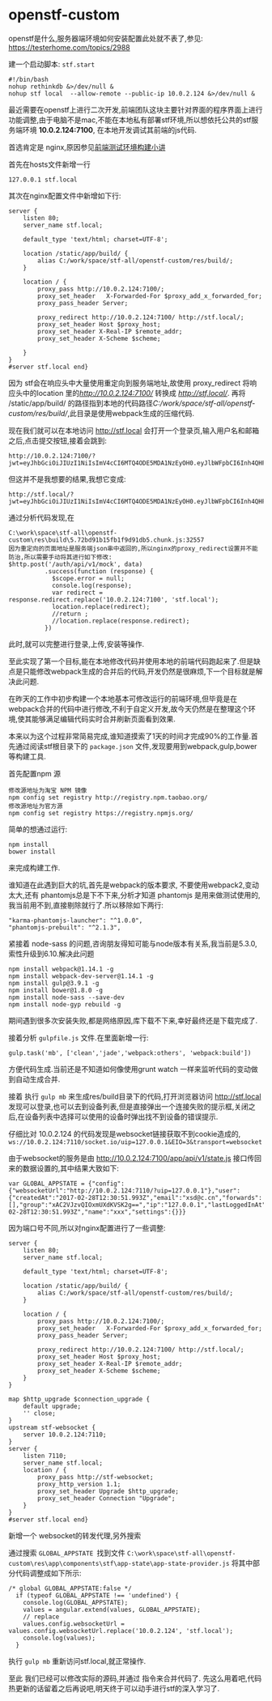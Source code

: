 # openstf-custom

openstf是什么,服务器端环境如何安装配置此处就不表了,参见: https://testerhome.com/topics/2988

建一个启动脚本: ``stf.start``
```
#!/bin/bash
nohup rethinkdb &>/dev/null &
nohup stf local  --allow-remote --public-ip 10.0.2.124 &>/dev/null &
```

最近需要在openstf上进行二次开发,前端团队这块主要针对界面的程序界面上进行功能调整,由于电脑不是mac,不能在本地私有部署stf环境,所以想依托公共的stf服务端环境 **10.0.2.124:7100**, 在本地开发调试其前端的js代码.

首选肯定是 nginx,原因参见[前端测试环境构建小讲](http://www.jianshu.com/p/5c2f114476bc)

首先在hosts文件新增一行
```
127.0.0.1 stf.local
```
其次在nginx配置文件中新增如下行:
```
server {
    listen 80;
    server_name stf.local;

    default_type 'text/html; charset=UTF-8';

    location /static/app/build/ {
        alias C:/work/space/stf-all/openstf-custom/res/build/;
    }

    location / {
        proxy_pass http://10.0.2.124:7100/;
        proxy_set_header   X-Forwarded-For $proxy_add_x_forwarded_for; 
        proxy_pass_header Server;

        proxy_redirect http://10.0.2.124:7100/ http://stf.local/;
        proxy_set_header Host $proxy_host;
        proxy_set_header X-Real-IP $remote_addr;
        proxy_set_header X-Scheme $scheme;
        
    }
}
#server stf.local end}
```
因为 stf会在响应头中大量使用重定向到服务端地址,故使用 proxy_redirect 将响应头中的location 里的*http://10.0.2.124:7100/* 转换成 *http://stf.local/*. 再将 /static/app/build/ 的路径指到本地的代码路径*C:/work/space/stf-all/openstf-custom/res/build/*,此目录是使用webpack生成的压缩代码.

现在我们就可以在本地访问 http://stf.local 会打开一个登录页,输入用户名和邮箱之后,点击提交按钮,接着会跳到: 
```
http://10.0.2.124:7100/?jwt=eyJhbGciOiJIUzI1NiIsImV4cCI6MTQ4ODE5MDA1NzEyOH0.eyJlbWFpbCI6Inh4QHFxLmNvbSIsIm5hbWUiOiJ4eCJ9.DOOT1yZx6MXtCGzUWoPFxYuJYCw_wIHLslCJxEh5sp8
```
但这并不是我想要的结果,我想它变成:
```
http://stf.local/?jwt=eyJhbGciOiJIUzI1NiIsImV4cCI6MTQ4ODE5MDA1NzEyOH0.eyJlbWFpbCI6Inh4QHFxLmNvbSIsIm5hbWUiOiJ4eCJ9.DOOT1yZx6MXtCGzUWoPFxYuJYCw_wIHLslCJxEh5sp8
```
通过分析代码发现,在 
```
C:\work\space\stf-all\openstf-custom\res\build\5.72bd91b15fb1f9d91db5.chunk.js:32557
因为重定向的页面地址是服务端json串中返回的,所以nginx的proxy_redirect设置并不能防治,所以需要手动将其进行如下修改:
$http.post('/auth/api/v1/mock', data)
	      .success(function (response) {
	        $scope.error = null;
	        console.log(response);
	        var redirect = response.redirect.replace('10.0.2.124:7100', 'stf.local');
	        location.replace(redirect);
	        //return ;
	        //location.replace(response.redirect);
	      })
```

此时,就可以完整进行登录,上传,安装等操作.

至此实现了第一个目标,能在本地修改代码并使用本地的前端代码跑起来了.但是缺点是只能修改webpack生成的合并后的代码,开发仍然是很麻烦,下一个目标就是解决此问题.

在昨天的工作中初步构建一个本地基本可修改运行的前端环境,但毕竟是在webpack合并的代码中进行修改,不利于自定义开发,故今天仍然是在整理这个环境,使其能够满足编辑代码实时合并刷新页面看到效果.

本来以为这个过程非常简易完成,谁知道摸索了1天的时间才完成90%的工作量.首先通过阅读stf根目录下的 ``package.json`` 文件,发现要用到webpack,gulp,bower等构建工具.

首先配置npm 源
```
修改源地址为淘宝 NPM 镜像
npm config set registry http://registry.npm.taobao.org/
修改源地址为官方源
npm config set registry https://registry.npmjs.org/
```

简单的想通过运行: 
```
npm install
bower install 
```
来完成构建工作.

谁知道在此遇到巨大的坑,首先是webpack的版本要求, 不要使用webpack2,变动太大,还有 phantomjs总是下不下来,分析才知道 phantomjs 是用来做测试使用的,我当前用不到,直接剔除就行了.所以移除如下两行:
```
"karma-phantomjs-launcher": "^1.0.0",
"phantomjs-prebuilt": "^2.1.3",
```
紧接着 node-sass 的问题,咨询朋友得知可能与node版本有关系,我当前是5.3.0,索性升级到6.10.解决此问题

```
npm install webpack@1.14.1 -g
npm install webpack-dev-server@1.14.1 -g
npm install gulp@3.9.1 -g
npm install bower@1.8.0 -g
npm install node-sass --save-dev
npm install node-gyp rebuild -g
```
期间遇到很多次安装失败,都是网络原因,库下载不下来,幸好最终还是下载完成了.

接着分析 ``gulpfile.js`` 文件.在里面新增一行:
```
gulp.task('mb', ['clean','jade','webpack:others', 'webpack:build'])
```
方便代码生成.当前还是不知道如何像使用grunt watch 一样来监听代码的变动做到自动生成合并.

接着 执行 ``gulp mb`` 来生成res/build目录下的代码,打开浏览器访问 http://stf.local 发现可以登录,也可以去到设备列表,但是直接弹出一个连接失败的提示框,关闭之后,在设备列表中选择可以使用的设备时弹出找不到设备的错误提示.

仔细比对 10.0.2.124 的代码发现是websocket链接获取不到cookie造成的, ``
ws://10.0.2.124:7110/socket.io/uip=127.0.0.1&EIO=3&transport=websocket
``

由于websocket的服务是由 http://10.0.2.124:7100/app/api/v1/state.js 接口传回来的数据设置的,其中结果大致如下:
```
var GLOBAL_APPSTATE = {"config":{"websocketUrl":"http://10.0.2.124:7110/?uip=127.0.0.1"},"user":{"createdAt":"2017-02-28T12:30:51.993Z","email":"xsd@c.cn","forwards":[],"group":"xAC2VJzvQIOxmUXdKVSK2g==","ip":"127.0.0.1","lastLoggedInAt":"2017-02-28T12:30:51.993Z","name":"xxx","settings":{}}}
```
因为端口号不同,所以对nginx配置进行了一些调整:
```
server {
    listen 80;
    server_name stf.local;

    default_type 'text/html; charset=UTF-8';

    location /static/app/build/ {
        alias C:/work/space/stf-all/openstf-custom/res/build/;
    }

    location / {
        proxy_pass http://10.0.2.124:7100/;
        proxy_set_header   X-Forwarded-For $proxy_add_x_forwarded_for; 
        proxy_pass_header Server;

        proxy_redirect http://10.0.2.124:7100/ http://stf.local/;
        proxy_set_header Host $proxy_host;
        proxy_set_header X-Real-IP $remote_addr;
        proxy_set_header X-Scheme $scheme;      
    }
}

map $http_upgrade $connection_upgrade {  
    default upgrade;  
    '' close;  
}
upstream stf-websocket {  
    server 10.0.2.124:7110;  
}  
server {  
    listen 7110;
    server_name stf.local;
    location / {  
        proxy_pass http://stf-websocket;  
        proxy_http_version 1.1;  
        proxy_set_header Upgrade $http_upgrade;  
        proxy_set_header Connection "Upgrade";  
    }  
}
#server stf.local end}
```
新增一个 websocket的转发代理,另外搜索

通过搜索 `GLOBAL_APPSTATE `找到文件 `C:\work\space\stf-all\openstf-custom\res\app\components\stf\app-state\app-state-provider.js`
将其中部分代码调整成如下所示:
```
/* global GLOBAL_APPSTATE:false */
  if (typeof GLOBAL_APPSTATE !== 'undefined') {
    console.log(GLOBAL_APPSTATE);
    values = angular.extend(values, GLOBAL_APPSTATE);
    // replace
    values.config.websocketUrl = values.config.websocketUrl.replace('10.0.2.124', 'stf.local');
    console.log(values);
  }
```

执行 ``gulp mb`` 重新访问stf.local,就正常操作.

至此 我们已经可以修改实际的源码,并通过 指令来合并代码了. 先这么用着吧,代码热更新的话留着之后再说吧,明天终于可以动手进行stf的深入学习了.